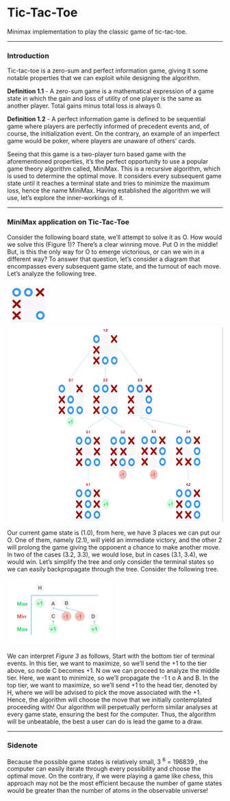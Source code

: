 # Tic-Tac-Toe
Minimax implementation to play the classic game of tic-tac-toe.
___
### Introduction

Tic-tac-toe is a zero-sum and perfect information game, giving it some notable properties that we can exploit while designing the algorithm.

**Definition 1.1**​ ​- A zero-sum game is a mathematical expression of a game state in which the gain and loss of utility of one player is the same as another player. Total gains minus total loss is always 0.

**Definition 1.2**​ ​- A perfect information game is defined to be sequential game where players are perfectly informed of precedent events and, of course, the initialization event. On the contrary, an example of an imperfect game would be poker, where players are unaware of others’ cards.

Seeing that this game is a two-player turn based game with the aforementioned properties, it’s the perfect opportunity to use a popular game theory algorithm called, MiniMax. This is a recursive algorithm, which is used to determine the optimal move. It considers every subsequent game state until it reaches a terminal state and tries to minimize the maximum loss, hence the name MiniMax. Having established the algorithm we will use, let’s explore the inner-workings of it.
___
### MiniMax application on Tic-Tac-Toe

Consider the following board state, we’ll attempt to solve it as O.
How would we solve this (​Figure 1​)? There’s a clear winning move. Put O in the middle! But, is this the only way for O to emerge victorious, or can we win in a different way? To answer that question, let’s consider a diagram that encompasses every subsequent game state, and the turnout of each move. Let’s analyze the following tree.

<img style = "text-align: center" src="/assets/fig1.png" alt="" width="100" height="100"/>

<img style = "text-align: center" src="/assets/fig2.png" alt="" width="625" height="454"/>
   
Our current game state is (​1.0​), from here, we have 3 places we can put our O. One of them, namely (​2.1​), will yield an immediate victory, and the other 2 will prolong the game giving the opponent a chance to make another move. In two of the cases (​3.2​,​ 3.3​), we would lose, but in cases (​3.1​,​ 3.4​), we would win.
Let’s simplify the tree and only consider the terminal states so we can easily backpropagate through the tree. Consider the following tree.

<img style = "text-align: center" src="/assets/fig3.png" alt="" width="245" height="155"/>

We can interpret *Figure 3* as follows,
Start with the bottom tier of terminal events. In this tier, we want to maximize, so we’ll send the ​+1​ to the tier above, so node ​C​ becomes ​+1​.​ N​ ow we can proceed to analyze the middle tier. Here, we want to minimize, so we’ll propagate the ​-1​ t​ o ​A​ and ​B​. In the top tier, we want to maximize, so we’ll send ​+1 ​to the head tier, denoted by ​H​, where we will be advised to pick the move associated with the ​+1​.
Hence, the algorithm will choose the move that we initially contemplated proceeding with! Our algorithm will perpetually perform similar analyses at every game state, ensuring the best for the computer. Thus, the algorithm will be unbeatable, the best a user can do is lead the game to a draw.
___
### Sidenote
Because the possible game states is relatively small, 3 <sup>6</sup> = 196839 , the computer can easily iterate through every possibility and choose the optimal move. On the contrary, if we were playing a game like chess, this approach may not be the most efficient because the number of game states would be greater than the number of atoms in the observable universe!
